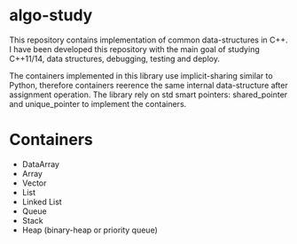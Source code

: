 # algo-study

This repository contains implementation of common data-structures in C++. I have been developed this repository with the main goal of studying C++11/14, data structures, debugging, testing and deploy.

The containers implemented in this library use implicit-sharing similar to Python, therefore containers reerence the same internal data-structure after assignment operation. The library rely on std smart pointers: shared\_pointer and unique\_pointer to implement the containers. 


# Containers

  * DataArray
  * Array
  * Vector
  * List
  * Linked List
  * Queue
  * Stack
  * Heap (binary-heap or priority queue)
